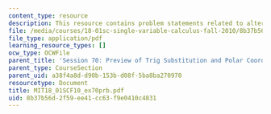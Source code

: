 ```yaml
---
content_type: resource
description: This resource contains problem statements related to alternate solutions.
file: /media/courses/18-01sc-single-variable-calculus-fall-2010/8b37b56d2f59ee41cc63f9e0410c4831_MIT18_01SCF10_ex70prb.pdf
file_type: application/pdf
learning_resource_types: []
ocw_type: OCWFile
parent_title: 'Session 70: Preview of Trig Substitution and Polar Coordinates'
parent_type: CourseSection
parent_uid: a38f4a8d-d90b-153b-d08f-5ba8ba270970
resourcetype: Document
title: MIT18_01SCF10_ex70prb.pdf
uid: 8b37b56d-2f59-ee41-cc63-f9e0410c4831
---
```

